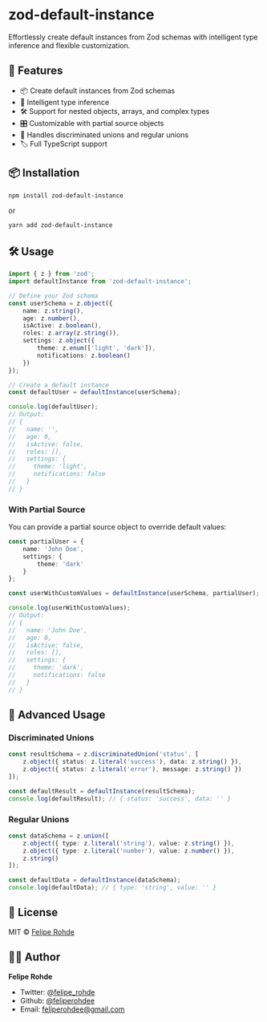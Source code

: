 # zod-default-instance

Effortlessly create default instances from Zod schemas with intelligent type inference and flexible customization.

## 🚀 Features

- 📦 Create default instances from Zod schemas
- 🧠 Intelligent type inference
- 🛠 Support for nested objects, arrays, and complex types
- 🎛 Customizable with partial source objects
- 🔄 Handles discriminated unions and regular unions
- 🏷 Full TypeScript support

## 📦 Installation

```bash
npm install zod-default-instance
```

or

```bash
yarn add zod-default-instance
```

## 🛠 Usage

```typescript
import { z } from 'zod';
import defaultInstance from 'zod-default-instance';

// Define your Zod schema
const userSchema = z.object({
	name: z.string(),
	age: z.number(),
	isActive: z.boolean(),
	roles: z.array(z.string()),
	settings: z.object({
		theme: z.enum(['light', 'dark']),
		notifications: z.boolean()
	})
});

// Create a default instance
const defaultUser = defaultInstance(userSchema);

console.log(defaultUser);
// Output:
// {
//   name: '',
//   age: 0,
//   isActive: false,
//   roles: [],
//   settings: {
//     theme: 'light',
//     notifications: false
//   }
// }
```

### With Partial Source

You can provide a partial source object to override default values:

```typescript
const partialUser = {
	name: 'John Doe',
	settings: {
		theme: 'dark'
	}
};

const userWithCustomValues = defaultInstance(userSchema, partialUser);

console.log(userWithCustomValues);
// Output:
// {
//   name: 'John Doe',
//   age: 0,
//   isActive: false,
//   roles: [],
//   settings: {
//     theme: 'dark',
//     notifications: false
//   }
// }
```

## 🧩 Advanced Usage

### Discriminated Unions

```typescript
const resultSchema = z.discriminatedUnion('status', [
	z.object({ status: z.literal('success'), data: z.string() }),
	z.object({ status: z.literal('error'), message: z.string() })
]);

const defaultResult = defaultInstance(resultSchema);
console.log(defaultResult); // { status: 'success', data: '' }
```

### Regular Unions

```typescript
const dataSchema = z.union([
	z.object({ type: z.literal('string'), value: z.string() }),
	z.object({ type: z.literal('number'), value: z.number() }),
	z.string()
]);

const defaultData = defaultInstance(dataSchema);
console.log(defaultData); // { type: 'string', value: '' }
```

## 📝 License

MIT © [Felipe Rohde](mailto:feliperohdee@gmail.com)

## 👨‍💻 Author

**Felipe Rohde**

- Twitter: [@felipe_rohde](https://twitter.com/felipe_rohde)
- Github: [@feliperohdee](https://github.com/feliperohdee)
- Email: feliperohdee@gmail.com